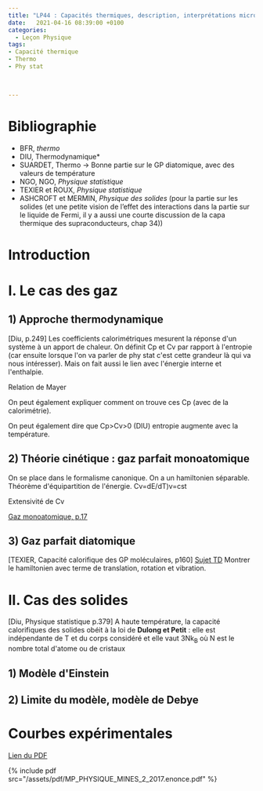 ```yaml
---
title: "LP44 : Capacités thermiques, description, interprétations microscopiques "
date:   2021-04-16 08:39:00 +0100
categories:
  - Leçon Physique
tags:
- Capacité thermique
- Thermo
- Phy stat
 


---
```

# Bibliographie
* BFR, *thermo*
* DIU, Thermodynamique*
* SUARDET, Thermo → Bonne partie sur le GP diatomique, avec des valeurs de température
* NGO, NGO, *Physique statistique*
* TEXIER et ROUX, *Physique statistique*
* ASHCROFT et MERMIN, *Physique des solides* (pour la partie sur les solides (et une petite vision de l’effet des interactions dans la partie sur le liquide de Fermi, il y a aussi une courte discussion de la capa thermique des supraconducteurs, chap 34))

# Introduction

# I. Le cas des gaz
## 1) Approche thermodynamique
[Diu, p.249]
Les coefficients calorimétriques mesurent la réponse d'un système à un apport de chaleur.
On définit Cp et Cv par rapport à l'entropie (car ensuite lorsque l'on va parler de phy stat c'est cette grandeur là qui va nous intéresser). Mais on fait aussi le lien avec l'énergie interne et l'enthalpie.

Relation de Mayer

On peut également expliquer comment on trouve ces Cp (avec de la calorimétrie).

On peut également dire que Cp>Cv>0 (DIU) entropie augmente avec la température.

## 2) Théorie cinétique : gaz parfait monoatomique
On se place dans le formalisme canonique.
On a un hamiltonien séparable.
Théorème d'équipartition de l'énergie.
Cv=dE/dT)v=cst

Extensivité de Cv

[Gaz monoatomique, p.17](http://lptms.u-psud.fr/christophe_texier/files/2019/02/resume-cours-ps.pdf)
## 3) Gaz parfait diatomique
[TEXIER, Capacité calorifique des GP moléculaires, p160]
[Sujet TD](http://lptms.u-psud.fr/christophe_texier/files/2018/11/new-polytd_phystat.pdf)
Montrer le hamiltonien avec terme de translation, rotation et vibration.
# II. Cas des solides
[Diu, Physique statistique p.379]
A haute température, la capacité calorifiques des solides obéit à la loi de **Dulong et Petit** : elle est indépendante de T et du corps considéré et elle vaut 3Nk<sub>B</sub> où N est le nombre total d'atome ou de cristaux 
## 1) Modèle d'Einstein

## 2) Limite du modèle, modèle de Debye
# Courbes expérimentales
[Lien du PDF](/assets/pdf/MP_PHYSIQUE_MINES_2_2017.enonce.pdf)

{% include pdf src="/assets/pdf/MP_PHYSIQUE_MINES_2_2017.enonce.pdf" %}

